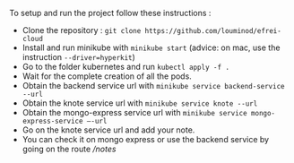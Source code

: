 To setup and run the project follow these instructions :

- Clone the repository : `git clone https://github.com/louminod/efrei-cloud`
- Install and run minikube with `minikube start` (advice: on mac, use the instruction `--driver=hyperkit`)
- Go to the folder kubernetes and run `kubectl apply -f .`
- Wait for the complete creation of all the pods.
- Obtain the backend service url with `minikube service backend-service --url`
- Obtain the knote service url with `minikube service knote --url`
- Obtain the mongo-express service url with `minikube service mongo-express-service —-url`
- Go on the knote service url and add your note.
- You can check it on mongo express or use the backend service by going on the route */notes*

